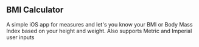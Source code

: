 ## BMI Calculator

A simple iOS app for measures and let's you know your BMI or Body Mass Index based on your height and weight.
Also supports Metric and Imperial user inputs
